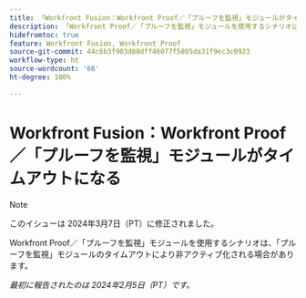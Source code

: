```yaml
---
title: 「Workfront Fusion：Workfront Proof／「プルーフを監視」モジュールがタイムアウトになる」
description: 「Workfront Proof／「プルーフを監視」モジュールを使用するシナリオは、「プルーフを監視」モジュールのタイムアウトにより非アクティブ化される場合があります。」
hidefromtoc: true
feature: Workfront Fusion, Workfront Proof
source-git-commit: 44c6b3f903d88dff46077f5805da31f9ec3c0923
workflow-type: ht
source-wordcount: '66'
ht-degree: 100%

---
```



# Workfront Fusion：Workfront Proof／「プルーフを監視」モジュールがタイムアウトになる

>[!NOTE]
>
>このイシューは 2024年3月7日（PT）に修正されました。

Workfront Proof／「プルーフを監視」モジュールを使用するシナリオは、「プルーフを監視」モジュールのタイムアウトにより非アクティブ化される場合があります。

_最初に報告されたのは 2024年2月5日（PT）です。_
